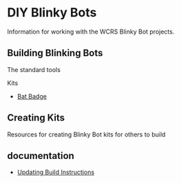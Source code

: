 # DIY Blinky Bots

Information for working with the WCRS Blinky Bot projects.

## Building Blinking Bots

The standard tools

Kits

* [Bat Badge](BatBadge.md)

## Creating Kits

Resources for creating Blinky Bot kits for others to build

## documentation

* [Updating Build Instructions](instruction_conventions.md)
